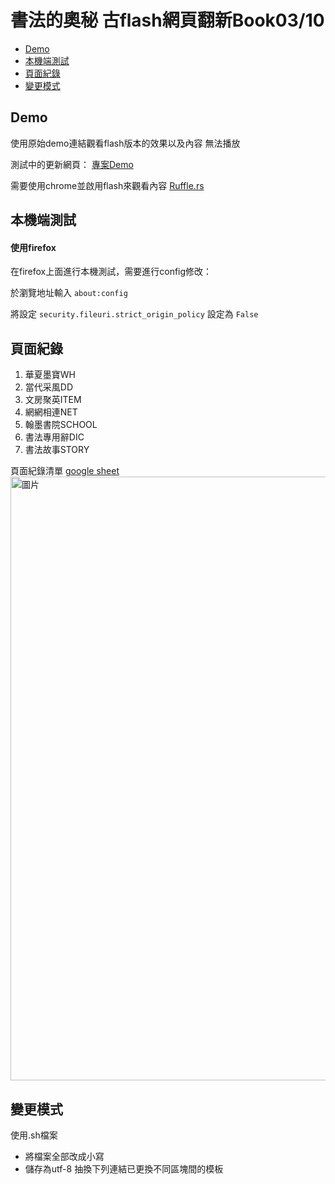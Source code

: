 # 書法的奧秘 古flash網頁翻新Book03/10

- [Demo](#Demo)
- [本機端測試](#本機端測試)
- [頁面紀錄](#頁面紀錄)
- [變更模式](#變更模式)

## Demo
使用原始demo連結觀看flash版本的效果以及內容
無法播放

測試中的更新網頁：
[專案Demo](https://williamhsu17.github.io/cabin_art_book03_v2/)

需要使用chrome並啟用flash來觀看內容
[Ruffle.rs](https://ruffle.rs/)

## 本機端測試
#### 使用firefox
在firefox上面進行本機測試，需要進行config修改：

於瀏覽地址輸入 `about:config`

將設定 `security.fileuri.strict_origin_policy` 設定為 `False`

## 頁面紀錄
1. 華夏墨寶WH
2. 當代采風DD
3. 文房聚英ITEM
4. 網網相連NET
5. 翰墨書院SCHOOL
6. 書法專用辭DIC
7. 書法故事STORY

頁面紀錄清單
[google sheet](https://docs.google.com/spreadsheets/d/1PHfJ_SFV85IWU47ebzinCYQAzxREQXfziOu-12nvDDQ/edit?usp=sharing)
<img width="966" alt="圖片" src="https://github.com/williamhsu17/cabin_art_book01/assets/22971294/a6eba5ec-8592-4a75-a727-e32c27d0589f">

## 變更模式
使用.sh檔案
- 將檔案全部改成小寫
- 儲存為utf-8
抽換下列連結已更換不同區塊間的模板
